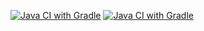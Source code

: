 [![Java CI with Gradle](https://github.com/NikitaLeon/Patterns-task2/actions/workflows/main.yml/badge.svg)](https://github.com/NikitaLeon/Patterns-task2/actions/workflows/main.yml)
[![Java CI with Gradle](https://github.com/NikitaLeon/Patterns-task2/actions/workflows/main.yml/badge.svg)](https://github.com/NikitaLeon/Patterns-task2/actions/workflows/main.yml)
